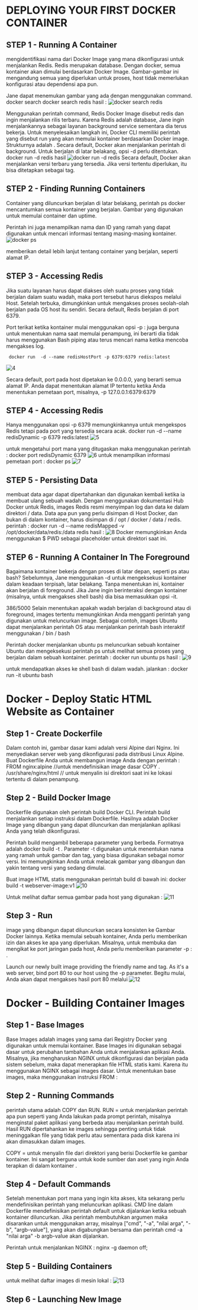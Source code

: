 # DEPLOYING YOUR FIRST DOCKER CONTAINER

## STEP 1 - Running A Container 
mengidentifikasi nama dari Docker Image yang mana dikonfigurasi untuk menjalankan Redis. Redis merupakan database. 
Dengan docker, semua kontainer akan dimulai berdasarkan Docker Image.
Gambar-gambar ini mengandung semua yang diperlukan untuk proses, host tidak memerlukan konfigurasi atau dependensi apa pun.

Jane dapat menemukan gambar yang ada dengan menggunakan command.
    docker search <name>
    docker search redis
    hasil :
![docker search redis](https://github.com/ayuwidyainggit/tct/blob/master/images/1.%20docker%20search%20redis.png)

Menggunakan perintah command, Redis Docker Image disebut redis dan ingin menjalankan rilis terbaru. 
Karena Redis adalah database, Jane ingin menjalankannya sebagai layanan background service  sementara dia terus bekerja.
Untuk menyelesaikan langkah ini, Docker CLI memiliki perintah yang disebut run yang akan memulai kontainer berdasarkan  Docker image. 
Strukturnya adalah <options> <nama-gambar>.
Secara default, Docker akan menjalankan perintah di background. Untuk berjalan di latar belakang, opsi -d perlu ditentukan.
     docker run -d redis
	 hasil 
![docker run -d redis](https://github.com/ayuwidyainggit/tct/blob/master/images/2.%20docker%20run%20-d%20redis.png)
Secara default, Docker akan menjalankan versi terbaru yang tersedia. Jika versi tertentu diperlukan, itu bisa ditetapkan sebagai tag.

## STEP 2 - Finding Running Containers
Container yang diluncurkan berjalan di latar belakang, perintah ps docker mencantumkan semua kontainer yang berjalan.
Gambar yang digunakan untuk memulai container dan uptime.

Perintah ini juga menampilkan nama dan ID yang ramah yang dapat digunakan untuk mencari informasi tentang masing-masing kontainer.
![docker ps](https://github.com/ayuwidyainggit/tct/blob/master/images/3.%20docker%20ps.png)

memberikan detail lebih lanjut tentang container yang berjalan, seperti alamat IP.

## STEP 3 - Accessing Redis

Jika suatu layanan harus dapat diakses oleh suatu proses yang tidak berjalan dalam suatu wadah, maka port tersebut harus diekspos melalui Host.
Setelah terbuka, dimungkinkan untuk mengakses proses seolah-olah berjalan pada OS host itu sendiri. Secara default, Redis berjalan di port 6379.

Port terikat ketika kontainer mulai menggunakan opsi -p <host-port>: <container-port> juga berguna untuk menentukan nama saat memulai penampung, 
ini berarti dia tidak harus menggunakan Bash piping atau terus mencari nama ketika mencoba mengakses log.

     docker run  -d --name redisHostPort -p 6379:6379 redis:latest
![4](https://github.com/ayuwidyainggit/tct/blob/master/images/4.png)

Secara default, port pada host dipetakan ke 0.0.0.0, yang berarti semua alamat IP. 
Anda dapat menentukan alamat IP tertentu ketika Anda menentukan pemetaan port, misalnya, -p 127.0.0.1:6379:6379

## STEP 4 - Accessing Redis
Hanya menggunakan opsi -p 6379 memungkinkannya untuk mengekspos Redis tetapi pada port yang tersedia secara acak.
docker run -d --name redisDynamic -p 6379 redis:latest
![5](https://github.com/ayuwidyainggit/tct/blob/master/images/5.png)

untuk mengetahui port mana yang ditugaskan maka menggunakan perintah :
     docker port redisDynamic 6379
![6](https://github.com/ayuwidyainggit/tct/blob/master/images/6.png)
 untuk menampilkan informasi pemetaan port :
 docker ps
![7](https://github.com/ayuwidyainggit/tct/blob/master/images/7.png)

## STEP 5 - Persisting Data
membuat data agar dapat dipertahankan dan digunakan kembali ketika ia membuat ulang sebuah wadah.
Dengan menggunakan dokumentasi Hub Docker untuk Redis, images Redis resmi menyimpan log dan data ke dalam direktori / data.
Data apa pun yang perlu disimpan di Host Docker, dan bukan di dalam kontainer, harus disimpan di / opt / docker / data / redis.
perintah :
     docker run -d --name redisMapped -v /opt/docker/data/redis:/data redis
hasil :
![8](https://github.com/ayuwidyainggit/tct/blob/master/images/8.png)
Docker memungkinkan Anda menggunakan $ PWD sebagai placeholder untuk direktori saat ini.

## STEP 6 - Running A Container In The Foreground
Bagaimana kontainer bekerja dengan proses di latar depan, seperti ps atau bash?
Sebelumnya, Jane menggunakan -d untuk mengeksekusi kontainer dalam keadaan terpisah, latar belakang.
Tanpa menentukan ini, kontainer akan berjalan di foreground. Jika Jane ingin berinteraksi dengan kontainer (misalnya, untuk mengakses shell bash) 
dia bisa memasukkan opsi -it.

386/5000
Selain menentukan apakah wadah berjalan di background atau di foreground, images tertentu memungkinkan Anda mengganti perintah
yang digunakan untuk meluncurkan image. Sebagai contoh, images Ubuntu dapat menjalankan perintah OS atau menjalankan perintah bash interaktif 
menggunakan / bin / bash

Perintah docker menjalankan ubuntu ps meluncurkan sebuah kontainer Ubuntu dan mengeksekusi perintah ps untuk melihat semua proses yang berjalan 
dalam sebuah kontainer.
 perintah  :
 docker run ubuntu ps
 hasil :
 ![9](https://github.com/ayuwidyainggit/tct/blob/master/images/9.png)
 
 untuk mendapatkan akses ke shell bash di dalam wadah. jalankan :
 docker run -it ubuntu bash
 

# Docker - Deploy Static HTML Website as Container

## Step 1 - Create Dockerfile
Dalam contoh ini, gambar dasar kami adalah versi Alpine dari Nginx. Ini menyediakan server web yang dikonfigurasi pada distribusi Linux Alpine.
Buat Dockerfile Anda untuk membangun image Anda dengan perintah :
    FROM nginx:alpine
	//untuk mendefinisikan image dasar
    COPY . /usr/share/nginx/html
	// untuk menyalin isi direktori saat ini ke lokasi tertentu di dalam penampung.

## Step 2 - Build Docker Image
Dockerfile digunakan oleh perintah build Docker CLI. Perintah build menjalankan setiap instruksi dalam Dockerfile. 
Hasilnya adalah Docker Image yang dibangun yang dapat diluncurkan dan menjalankan aplikasi Anda yang telah dikonfigurasi.

Perintah build mengambil beberapa parameter yang berbeda. Formatnya adalah docker build -t <build-directory>. Parameter -t digunakan untuk menentukan nama 
yang ramah untuk gambar dan tag, yang biasa digunakan sebagai nomor versi. Ini memungkinkan Anda untuk melacak gambar yang dibangun dan yakin tentang versi 
yang sedang dimulai.

Buat image HTML statis  menggunakan perintah build di bawah ini:
     docker build -t webserver-image:v1 
	 ![10](https://github.com/ayuwidyainggit/tct/blob/master/images/10.png)

Untuk melihat daftar semua gambar pada host yang digunakan :
     ![11](https://github.com/ayuwidyainggit/tct/blob/master/images/11.png)
## Step 3 - Run
image yang dibangun dapat diluncurkan secara konsisten ke Gambar Docker lainnya. Ketika memulai sebuah kontainer, Anda perlu memberikan izin dan 
akses ke apa yang diperlukan.
Misalnya, untuk membuka dan mengikat ke port jaringan pada host, Anda perlu memberikan parameter -p <host-port>: <port-kontainer>.

Launch our newly built image providing the friendly name and tag. As it's a web server, bind port 80 to our host using the -p parameter.
Begitu mulai, Anda akan dapat mengakses hasil port 80 melalui
     ![12](https://github.com/ayuwidyainggit/tct/blob/master/images/12.png)
	 
	 
# Docker - Building Container Images

## Step 1 - Base Images
Base Images adalah images yang sama dari Registry Docker yang digunakan untuk memulai kontainer.
Base Images ini digunakan sebagai dasar untuk perubahan tambahan Anda untuk menjalankan aplikasi Anda. 
Misalnya, jika mengharuskan NGINX untuk dikonfigurasi dan berjalan pada sistem sebelum, maka dapat menerapkan file HTML statis kami. 
Karena itu  menggunakan NGINX sebagai images dasar.
Untuk menentukan base images, maka menggunakan instruksi FROM <nama-gambar>: <tag>

## Step 2 - Running Commands
perintah utama adalah COPY dan RUN.
RUN <command> = untuk menjalankan perintah apa pun seperti yang Anda lakukan pada prompt perintah, 
misalnya menginstal paket aplikasi yang berbeda atau menjalankan perintah build. Hasil RUN dipertahankan ke images sehingga penting untuk tidak 
meninggalkan file yang tidak perlu atau sementara pada disk karena ini akan dimasukkan dalam images.

COPY <src> <dest> = untuk menyalin file dari direktori yang berisi Dockerfile ke gambar kontainer. 
Ini sangat berguna untuk kode sumber dan aset yang ingin Anda terapkan di dalam kontainer .

## Step 4 - Default Commands
Setelah menentukan port mana yang ingin kita akses, kita sekarang perlu mendefinisikan perintah yang meluncurkan aplikasi.
 CMD line  dalam Dockerfile mendefinisikan perintah default untuk dijalankan ketika sebuah kontainer diluncurkan. 
 Jika perintah membutuhkan argumen maka disarankan untuk menggunakan array, misalnya 
 ["cmd", "-a", "nilai arga", "-b", "argb-value"], yang akan digabungkan bersama dan perintah cmd -a "nilai arga" -b argb-value akan dijalankan.
 
 Perintah untuk menjalankan NGINX  :
 nginx -g daemon off;
 
## Step 5 - Building Containers
 untuk melihat daftar images di mesin lokal :
  ![13](https://github.com/ayuwidyainggit/tct/blob/master/images/13.png)
 
## Step 6 - Launching New Image
